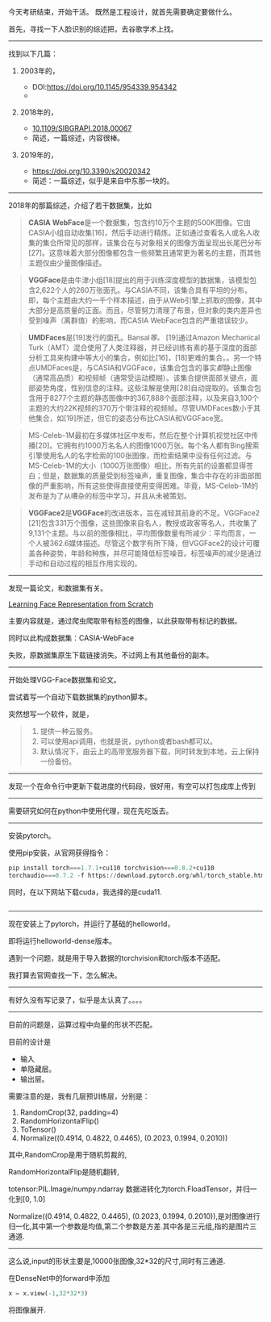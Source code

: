 今天考研结束，开始干活。
既然是工程设计，就首先需要确定要做什么。

首先，寻找一下人脸识别的综述把，去谷歌学术上找。

---

找到以下几篇：

1. 2003年的，
   -  DOI:https://doi.org/10.1145/954339.954342
   - 

2. 2018年的，
   - [10.1109/SIBGRAPI.2018.00067](https://doi.org/10.1109/SIBGRAPI.2018.00067)
   - 简述，一篇综述，内容很棒。
3. 2019年的，
   - https://doi.org/10.3390/s20020342
   - 简述：一篇综述，似乎是来自中东那一块的。

---

2018年的那篇综述，介绍了若干数据集，比如

> **CASIA WebFace**是一个数据集，包含约10万个主题的500K图像。它由CASIA小组自动收集[16]，然后手动进行精炼。正如通过查看名人或名人收集的集合所常见的那样，该集合在与对象相关的图像方面呈现出长尾巴分布[27]。这意味着大部分图像都包含一些频繁且通常更为著名的主题，而其他主题仅由少量图像描述。

> **VGGFace**是由牛津小组[18]提出的用于训练深度模型的数据集，该模型包含2,622个人的260万张面孔。与CASIA不同，该集合具有平坦的分布，即，每个主题由大约一千个样本描述，由于从Web引擎上抓取的图像，其中大部分是高质量的正面。而且，尽管努力清理了布景，但对象的类内差异也受到噪声（离群值）的影响，而CASIA WebFace包含的严重错误较少。

> **UMDFaces**是[19]发行的面孔。Bansal*等。* [19]通过Amazon Mechanical Turk（AMT）混合使用了人类注释器，并已经训练有素的基于深度的面部分析工具来构建中等大小的集合，例如比[16]，[18]更难的集合。。另一个特点UMDFaces是，与CASIA和VGGFace，该集合包含的事实*都*静止图像（通常高品质）和视频帧（通常受运动模糊）。该集合提供面部关键点，面部姿势角度，性别信息的注释。这些注解是使用[28]自动提取的。该集合包含用于8277个主题的静态图像中的367,888个面部注释，以及来自3,100个主题的大约22K视频的370万个带注释的视频帧。尽管UMDFaces数小于其他集合，如[19]所述，但它的姿态分布比CASIA和VGGFace宽。

> MS-Celeb-1M最初在多媒体社区中发布，然后在整个计算机视觉社区中传播[20]。它拥有约1000万名名人的图像1000万张。每个名人都有Bing搜索引擎使用名人的名字检索的100张图像，而检索结果中没有任何过滤。与MS-Celeb-1M的大小（1000万张图像）相比，所有先前的设置都显得苍白；但是，数据集的质量受到标签噪声，重复图像，集合中存在的非面部图像的严重影响，所有这些使得直接使用变得困难。毕竟，MS-Celeb-1M的发布是为了从嘈杂的标签中学习，并且从未被策划。

> **VGGFace2**是**VGGFace**的改进版本，旨在减轻其前身的不足。VGGFace2 [21]包含331万个图像，这些图像来自名人，教授或政客等名人，共收集了9,131个主题。与以前的图像相比，平均图像数量有所减少：平均而言，一个人被362.6媒体描述。尽管这个数字有所下降，但VGGFace2的设计可覆盖各种姿势，年龄和种族，并尽可能降低标签噪音。标签噪声的减少是通过手动和自动过程的相互作用实现的。

---

发现一篇论文，和数据集有关。

[Learning Face Representation from Scratch](http://www.cornell.edu/)

主要内容就是，通过爬虫爬取带有标签的图像，以此获取带有标记的数据。

同时以此构成数据集：CASIA-WebFace

失败，原数据集原生下载链接消失。不过网上有其他备份的副本。

---

开始处理VGG-Face数据集和论文。

尝试着写一个自动下载数据集的python脚本。

突然想写一个软件，就是，

> 1. 提供一种云服务。
> 2. 可以使用api调用，也就是说，python或者bash都可以。
> 3. 默认情况下，由云上的高带宽服务器下载，同时转发到本地，云上保持一份备份。

---

发现一个在命令行中更新下载进度的代码段，很好用，有空可以打包成库上传到

---

需要研究如何在python中使用代理，现在先吃饭去。

---

安装pytorch。

使用pip安装，从官网获得指令：

~~~python
pip install torch===1.7.1+cu110 torchvision===0.8.2+cu110
torchaudio===0.7.2 -f https://download.pytorch.org/whl/torch_stable.html
~~~

同时，在以下网站下载cuda，我选择的是cuda11.

~~~url

~~~

---

现在安装上了pytorch，并运行了基础的helloworld，

即将运行helloworld-dense版本。

遇到一个问题，就是用于导入数据的torchvision和torch版本不适配。

我打算去官网查找一下，怎么解决。

---

有好久没有写记录了，似乎是太认真了。。。。

---

目前的问题是，运算过程中向量的形状不匹配。

目前的设计是

- 输入
- 单隐藏层。
- 输出层。

需要注意的是，我有几层预训练层，分别是：

1. RandomCrop(32, padding=4)
2. RandomHorizontalFlip()
3. ToTensor()
4. Normalize((0.4914, 0.4822, 0.4465), (0.2023, 0.1994, 0.2010))

其中,RandomCrop是用于随机剪裁的,

RandomHorizontalFlip是随机翻转,

totensor:PIL.Image/numpy.ndarray 数据进转化为torch.FloadTensor，并归一化到[0, 1.0]

Normalize((0.4914, 0.4822, 0.4465), (0.2023, 0.1994, 0.2010)),是对图像进行归一化,其中第一个参数是均值,第二个参数是方差.其中各是三元组,指的是图片三通道.

---

这么说,input的形状主要是,10000张图像,32*32的尺寸,同时有三通道.

在DenseNet中的forward中添加

~~~python
x = x.view(-1,32*32*3)
~~~

将图像展开.